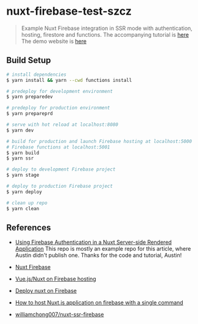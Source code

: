 # nuxt-firebase-test-szcz

> Example Nuxt Firebase integration in SSR mode with authentication, hosting,
> firestore and functions.
> The accompanying tutorial is
> [here](https://1919yuan.github.io/post/2020-04-20-nuxt-firebase/)
> The demo website is [here](https://nuxt-firebase-example-1919yuan.web.app)

## Build Setup

```bash
# install dependencies
$ yarn install && yarn --cwd functions install

# predeploy for development environment
$ yarn preparedev

# predeploy for production environment
$ yarn prepareprd

# serve with hot reload at localhost:8080
$ yarn dev

# build for production and launch Firebase hosting at localhost:5000
# Firebase functions at localhost:5001
$ yarn build
$ yarn ssr

# deploy to development Firebase project
$ yarn stage

# deploy to production Firebase project
$ yarn deploy

# clean up repo
$ yarn clean
```

## References

* [Using Firebase Authentication in a Nuxt Server-side Rendered Application](https://levelup.gitconnected.com/using-firebase-authentication-in-a-nuxt-server-side-rendered-application-c2a624a9e999)
  This repo is mostly an example repo for this article, where Austin didn't publish one. Thanks for the code and tutorial, Austin!

* [Nuxt Firebase](https://firebase.nuxtjs.org/)

* [Vue.js/Nuxt on Firebase hosting](https://www.youtube.com/watch?v=ZYUWsjUxxUQ)

* [Deploy nuxt on Firebase](https://dev.to/kiritchoukc/deploy-nuxt-on-firebase-4ad8)

* [How to host Nuxt.js application on firebase with a single command](https://dev.to/slushnys/how-to-host-nuxt-js-application-on-firebase-with-a-single-command-1nio)

* [williamchong007/nuxt-ssr-firebase](https://github.com/williamchong007/nuxt-ssr-firebase)
